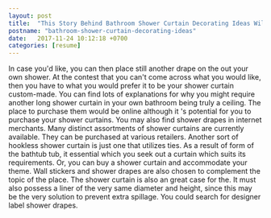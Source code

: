 ```yaml
---
layout: post
title:  "This Story Behind Bathroom Shower Curtain Decorating Ideas Will Haunt You Forever"
postname: "bathroom-shower-curtain-decorating-ideas"
date:   2017-11-24 10:12:18 +0700
categories: [resume]
---
```

In case you'd like, you can then place still another drape on the out your own shower. At the contest that you can't come across what you would like, then you have to what you would prefer it to be your shower curtain custom-made. You can find lots of explanations for why you might require another long shower curtain in your own bathroom being truly a ceiling. The place to purchase them would be online although it 's potential for you to purchase your shower curtains. You may also find shower drapes in internet merchants. Many distinct assortments of shower curtains are currently available. They can be purchased at various retailers. Another sort of hookless shower curtain is just one that utilizes ties. As a result of form of the bathtub tub, it essential which you seek out a curtain which suits its requirements. Or, you can buy a shower curtain and accommodate your theme. Wall stickers and shower drapes are also chosen to complement the topic of the place. The shower curtain is also an great case for the. It must also possess a liner of the very same diameter and height, since this may be the very solution to prevent extra spillage. You could search for designer label shower drapes.
